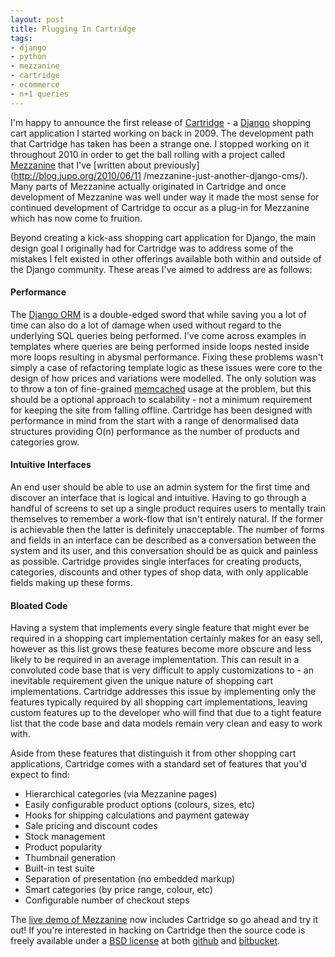 ```yaml
---
layout: post
title: Plugging In Cartridge
tags:
- django
- python
- mezzanine
- cartridge
- ecommerce
- n+1 queries
---
```

I'm happy to announce the first release of
[Cartridge](http://cartridge.jupo.org/) - a
[Django](http://djangoproject.com/) shopping cart application I started
working on back in 2009. The development path that Cartridge has taken has
been a strange one. I stopped working on it throughout 2010 in order to get
the ball rolling with a project called [Mezzanine](http://mezzanine.jupo.org/)
that I've [written about previously](http://blog.jupo.org/2010/06/11
/mezzanine-just-another-django-cms/). Many parts of Mezzanine actually
originated in Cartridge and once development of Mezzanine was well under way
it made the most sense for continued development of Cartridge to occur as a
plug-in for Mezzanine which has now come to fruition.

Beyond creating a kick-ass shopping cart application for Django, the main
design goal I originally had for Cartridge was to address some of the mistakes
I felt existed in other offerings available both within and outside of the
Django community. These areas I've aimed to address are as follows:

#### Performance

The [Django ORM](http://docs.djangoproject.com/en/dev/topics/db/models/) is a
double-edged sword that while saving you a lot of time can also do a lot of
damage when used without regard to the underlying SQL queries being performed.
I've come across examples in templates where queries are being performed
inside loops nested inside more loops resulting in abysmal performance. Fixing
these problems wasn't simply a case of refactoring template logic as these
issues were core to the design of how prices and variations were modelled. The
only solution was to throw a ton of fine-grained
[memcached](http://memcached.org) usage at the problem, but this should be a
optional approach to scalability - not a minimum requirement for keeping the
site from falling offline. Cartridge has been designed with performance in
mind from the start with a range of denormalised data structures providing
O(n) performance as the number of products and categories grow.

#### Intuitive Interfaces

An end user should be able to use an admin system for the first time and
discover an interface that is logical and intuitive. Having to go through a
handful of screens to set up a single product requires users to mentally train
themselves to remember a work-flow that isn't entirely natural. If the former
is achievable then the latter is definitely unacceptable. The number of forms
and fields in an interface can be described as a conversation between the
system and its user, and this conversation should be as quick and painless as
possible. Cartridge provides single interfaces for creating products,
categories, discounts and other types of shop data, with only applicable
fields making up these forms.

#### Bloated Code

Having a system that implements every single feature that might ever be
required in a shopping cart implementation certainly makes for an easy sell,
however as this list grows these features become more obscure and less likely
to be required in an average implementation. This can result in a convoluted
code base that is very difficult to apply customizations to - an inevitable
requirement given the unique nature of shopping cart implementations.
Cartridge addresses this issue by implementing only the features typically
required by all shopping cart implementations, leaving custom features up to
the developer who will find that due to a tight feature list that the code
base and data models remain very clean and easy to work with.

Aside from these features that distinguish it from other shopping cart
applications, Cartridge comes with a standard set of features that you'd
expect to find:

  * Hierarchical categories (via Mezzanine pages)
  * Easily configurable product options (colours, sizes, etc)
  * Hooks for shipping calculations and payment gateway
  * Sale pricing and discount codes
  * Stock management
  * Product popularity
  * Thumbnail generation
  * Built-in test suite
  * Separation of presentation (no embedded markup)
  * Smart categories (by price range, colour, etc)
  * Configurable number of checkout steps

The [live demo of Mezzanine](http://mezzanine.jupo.org/) now includes
Cartridge so go ahead and try it out! If you're interested in hacking on
Cartridge then the source code is freely available under a [BSD
license](http://www.linfo.org/bsdlicense.html) at both
[github](http://github.com/stephenmcd/cartridge) and
[bitbucket](http://bitbucket.org/stephenmcd/cartridge).
